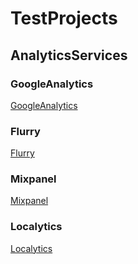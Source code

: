 # TestProjects

## AnalyticsServices

### GoogleAnalytics
[GoogleAnalytics](http://www.google.com/analytics/)

### Flurry
[Flurry](https://dev.flurry.com/home.do)

### Mixpanel
[Mixpanel](https://mixpanel.com/)

### Localytics
[Localytics](https://localytics.com)